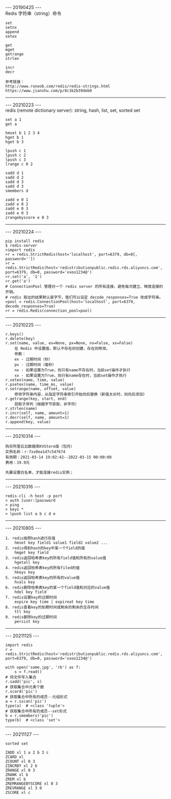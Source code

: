 --- 20190425 ---  
Redis 字符串（string）命令

    set  
    setnx  
    append  
    setex  

    get  
    mget  
    getrange  
    strlen  

    incr  
    decr

    参考链接：
    http://www.runoob.com/redis/redis-strings.html
    https://www.jianshu.com/p/8c1b2b39deb0
---

--- 20210223 ---  
redis (remote dictionary server): string, hash, list, set, sorted set

    set a 1
    get a
    
    hmset b 1 2 3 4
    hget b 1
    hget b 3
    
    lpush c 1
    lpush c 2
    lpush c 3
    lrange c 0 2
    
    sadd d 1
    sadd d 2
    sadd d 3
    sadd d 3
    smembers d
    
    zadd e 0 1
    zadd e 0 2
    zadd e 0 3
    zadd e 0 3
    zrangebyscore e 0 3
---

--- 20210224 ---

    pip install redis
    $ redis-server
    >import redis
    >r = redis.StrictRedis(host='localhost', port=6379, db=0[, password=''])
    >r = redis.StrictRedis(host='redistributionpublic.redis.rds.aliyuncs.com', port=6379, db=0, password='xxoo1234@')
    >r.set('a', '1')
    >r.get('a')
    # ConnectionPool 管理对一个 redis server 的所有连接，避免每次建立、释放连接的开销。
    # redis 取出的结果默认是字节，我们可以设定 decode_responses=True 改成字符串。
    >pool = redis.ConnectionPool(host='localhost', port=6379, decode_responses=True)
    >r = redis.Redis(connection_pool=pool)
---

--- 20210225 ---

    r.keys()
    r.delete(key)
    r.set(name, value, ex=None, px=None, nx=False, xx=False)
        在 Redis 中设置值，默认不存在则创建，存在则修改。
        参数：
        ex - 过期时间（秒）
        px - 过期时间（毫秒）
        nx - 如果设置为True，则只有name不存在时，当前set操作才执行
        xx - 如果设置为True，则只有name存在时，当前set操作才执行
    r.setex(name, time, value)
    r.psetex(name, time_ms, value)
    r.setrange(name, offset, value)
        修改字符串内容，从指定字符串索引开始向后替换（新值太长时，则向后添加）
    r.getrange(key, start, end)
        获取子序列（根据字节获取，非字符）
    r.strlen(name)
    r.incr(self, name, amount=1)
    r.decr(self, name, amount=1)
    r.append(key, value)
---

--- 20210314 ---

    购买阿里云云数据库KVStore版（包月）
    实例名称：r-7xv0ea1d7c547674
    有效期：2021-03-14 19:02:42--2022-03-15 00:00:00
    费用：19.9元
    
    先要设置白名单，才能连接redis实例；
---

--- 20210316 ---

    redis-cli -h host -p port
    > auth [user:]password
    > ping
    > keys *
    > lpush list a b c d e
---

--- 20210805 ---

    1. redis按照hash进行存值
        hmset key field1 value1 field2 value2 ...
    2. redis得到hash的key中某一个field的值
        hmget key field
    3. redis返回哈希表key的所有field值和所有的value值
        hgetall key
    4. redis返回哈希表key的所有filed的值
        hkeys key
    5. redis返回哈希表key的所有的value值
        hvals key
    6. redis删除哈希表key的某一个field值和对应的value值
        hdel key field
    7. redis设置key的过期时间
        expire key time | expireat key time
    8. redis查看key的到期时间或剩余的剩余的生存时间
        ttl key
    9. redis删除key的过期时间
        persist key
---

--- 20211125 ---

    import redis
    r = redis.StrictRedis(host='redistributionpublic.redis.rds.aliyuncs.com', port=6379, db=0, password='xxoo1234@')
    
    with open('some.jpg', 'rb') as f:
        s = f.read()
    # 将文件写入集合
    r.sadd('pic', s)
    # 获取集合中元素个数
    r.scard('pic')
    # 获取集合中所有的成员--元组形式
    a = r.sscan('pic')
    type(a)  # <class 'tuple'>
    # 获取集合中所有的成员--set形式
    b = r.smembers('pic')
    type(b)  # <class 'set'>
---

--- 20211127 ---

    sorted set
    
    ZADD xl 1 a 2 b 3 c
    ZCARD xl
    ZCOUNT xl 0 3
    ZINCRBY xl 2 b
    ZRANGE xl 0 3
    ZRANK xl b
    ZREM xl b
    ZREMRANGEBYSCORE xl 0 3
    ZREVRANGE xl 3 0
    ZSCORE xl c
